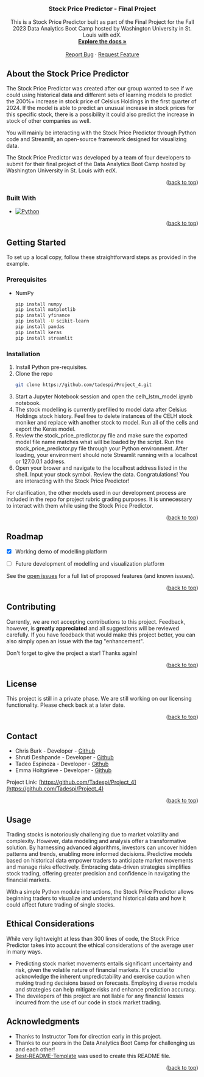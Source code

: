 <a name="readme-top"></a>
<!-- PROJECT 4 README -->

<!-- SAVE THESE NICE PARTS FOR WHEN THE REPO IS PUBLIC
***[![Contributors][contributors-shield]][contributors-url]
***[![Forks][forks-shield]][forks-url]
***[![Stargazers][stars-shield]][stars-url]
***[![Issues][issues-shield]][issues-url]
-->

<!-- PROJECT LOGO -->
<br />
<div align="center">

<h3 align="center">Stock Price Predictor - Final Project</h3>

  <p align="center">
    This is a Stock Price Predictor built as part of the Final Project for the Fall 2023 Data Analytics Boot Camp hosted by Washington University in St. Louis with edX.
    <br />
    <a href="https://github.com/Tadespi/Project_4"><strong>Explore the docs »</strong></a>
    <br />
    <br />
    <a href="https://github.com/Tadespi/Project_4/issues">Report Bug</a>
    ·
    <a href="https://github.com/Tadespi/Project_4/issues">Request Feature</a>
  </p>
</div>

<!-- ABOUT THE PROJECT -->
## About the Stock Price Predictor

The Stock Price Predictor was created after our group wanted to see if we could using historical data and different sets of learning models to predict the 200%+ increase in stock price of Celsius Holdings in the first quarter of 2024. If the model is able to predict an unusual increase in stock prices for this specific stock, there is a possibility it could also predict the increase in stock of other companies as well. 

You will mainly be interacting with the Stock Price Predictor through Python code and Streamlit, an open-source framework designed for visualizing data.

The Stock Price Predictor was developed by a team of four developers to submit for their final project of the Data Analytics Boot Camp hosted by Washington University in St. Louis with edX. 

<p align="right">(<a href="#readme-top">back to top</a>)</p>

### Built With

* [![Python][Python.com]][Python-url]

<p align="right">(<a href="#readme-top">back to top</a>)</p>

<!-- GETTING STARTED -->
## Getting Started

To set up a local copy, follow these straightforward steps as provided in the example.

### Prerequisites

* NumPy
  ```sh
  pip install numpy
  pip install matplotlib
  pip install yfinance
  pip install -U scikit-learn
  pip install pandas
  pip install keras
  pip install streamlit
  ```


<!-- INSTALLATION -->
### Installation

1. Install Python pre-requisites. 
2. Clone the repo
   ```sh
   git clone https://github.com/tadespi/Project_4.git
   ```
3. Start a Jupyter Notebook session and open the celh_lstm_model.ipynb notebook. 
4. The stock modelling is currently prefilled to model data after Celsius Holdings stock history. Feel free to delete instances of the CELH stock moniker and replace with another stock to model. Run all of the cells and export the Keras model.
6. Review the stock_price_predictor.py file and make sure the exported model file name matches what will be loaded by the script. Run the stock_price_predictor.py file through your Python environment. After loading, your environment should note Streamlit running with a localhost or 127.0.0.1 address.
7. Open your brower and navigate to the localhost address listed in the shell. Input your stock symbol. Review the data. Congratulations! You are interacting with the Stock Price Predictor!

For clarification, the other models used in our development process are included in the repo for project rubric grading purposes. It is unnecessary to interact with them while using the Stock Price Predictor.

<p align="right">(<a href="#readme-top">back to top</a>)</p>

<!-- ROADMAP -->
## Roadmap

- [x] Working demo of modelling platform
- [ ] Future development of modelling and visualization platform


See the [open issues](https://github.com/Tadespi/Project_4/issues) for a full list of proposed features (and known issues).

<p align="right">(<a href="#readme-top">back to top</a>)</p>

<!-- CONTRIBUTING -->
## Contributing

Currently, we are not accepting contributions to this project. Feedback, however, is **greatly appreciated** and all suggestions will be reviewed carefully. If you have feedback that would make this project better, you can also simply open an issue with the tag "enhancement".

Don't forget to give the project a star! Thanks again!

<p align="right">(<a href="#readme-top">back to top</a>)</p>

<!-- LICENSE -->
## License

This project is still in a private phase. We are still working on our licensing functionality. Please check back at a later date.

<p align="right">(<a href="#readme-top">back to top</a>)</p>

<!-- CONTACT -->
## Contact

* Chris Burk - Developer - [Github](https://github.com/burk992)
* Shruti Deshpande - Developer - [Github](https://github.com/dshruti29)
* Tadeo Espinoza - Developer - [Github](https://github.com/Tadespi)
* Emma Holtgrieve - Developer - [Github](https://github.com/eholtgrieve)

Project Link: [https://github.com/Tadespi/Project_4](https://github.com/Tadespi/Project_4)

<p align="right">(<a href="#readme-top">back to top</a>)</p>

<!-- USAGE EXAMPLES -->
## Usage 

Trading stocks is notoriously challenging due to market volatility and complexity. However, data modeling and analysis offer a transformative solution. By harnessing advanced algorithms, investors can uncover hidden patterns and trends, enabling more informed decisions. Predictive models based on historical data empower traders to anticipate market movements and manage risks effectively. Embracing data-driven strategies simplifies stock trading, offering greater precision and confidence in navigating the financial markets.

With a simple Python module interactions, the Stock Price Predictor allows beginning traders to visualize and understand historical data and how it could affect future trading of single stocks.

<!-- ETHICAL CONSIDERATIONS -->
## Ethical Considerations 

While very lightweight at less than 300 lines of code, the Stock Price Predictor takes into account the ethical considerations of the average user in many ways. 

* Predicting stock market movements entails significant uncertainty and risk, given the volatile nature of financial markets. It's crucial to acknowledge the inherent unpredictability and exercise caution when making trading decisions based on forecasts. Employing diverse models and strategies can help mitigate risks and enhance prediction accuracy.
* The developers of this project are not liable for any financial losses incurred from the use of our code in stock market trading.

<!-- ACKNOWLEDGMENTS -->
## Acknowledgments

* Thanks to Instructor Tom for direction early in this project.
* Thanks to our peers in the Data Analytics Boot Camp for challenging us and each other!
* [Best-README-Template](https://github.com/othneildrew/Best-README-Template) was used to create this README file. 

<p align="right">(<a href="#readme-top">back to top</a>)</p>



<!-- MARKDOWN LINKS & IMAGES -->
<!-- https://www.markdownguide.org/basic-syntax/#reference-style-links -->
[contributors-shield]: https://img.shields.io/github/contributors/prowoody/Project-3.svg?style=for-the-badge
[contributors-url]: https://github.com/Tadespi/Project_4/graphs/contributors
[forks-shield]: https://img.shields.io/github/forks/tadespi/Project_4.svg?style=for-the-badge
[forks-url]: https://github.com/Tadespi/Project_4/network/members
[stars-shield]: https://img.shields.io/github/stars/tadespi/Project_4.svg?style=for-the-badge
[stars-url]: https://github.com/Tadespi/Project_4/stargazers
[issues-shield]: https://img.shields.io/github/issues/tadespi/Project_4.svg?style=for-the-badge
[issues-url]: https://github.com/Tadespi/Project_4/issues
[license-shield]: https://img.shields.io/github/license/tadespi/Project_4.svg?style=for-the-badge
[license-url]: https://github.com/Tadespi/Project_4/blob/master/LICENSE.txt
[Python.com]: https://img.shields.io/badge/Python-ffde57?style=for-the-badge&logo=Python&logoColor=white
[Python-url]: https://www.python.org/
[CSS.com]: https://img.shields.io/badge/CSS-563D7C?style=for-the-badge&logo=CSS3&logoColor=white
[CSS-url]: https://www.w3schools.com/css/
[JS.com]: https://img.shields.io/badge/JavaScript-F0DB4F?style=for-the-badge&logo=Javascript&logoColor=black
[JS-url]: https://www.javascript.com/
